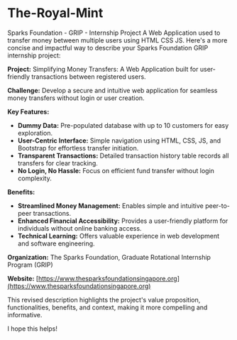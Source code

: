 # The-Royal-Mint
Sparks Foundation - GRIP - Internship Project  A Web Application used to transfer money between multiple users using HTML CSS JS.
Here's a more concise and impactful way to describe your Sparks Foundation GRIP internship project:

**Project:** Simplifying Money Transfers: A Web Application built for user-friendly transactions between registered users.

**Challenge:** Develop a secure and intuitive web application for seamless money transfers without login or user creation.

**Key Features:**

* **Dummy Data:** Pre-populated database with up to 10 customers for easy exploration.
* **User-Centric Interface:** Simple navigation using HTML, CSS, JS, and Bootstrap for effortless transfer initiation.
* **Transparent Transactions:** Detailed transaction history table records all transfers for clear tracking.
* **No Login, No Hassle:** Focus on efficient fund transfer without login complexity.

**Benefits:**

* **Streamlined Money Management:** Enables simple and intuitive peer-to-peer transactions.
* **Enhanced Financial Accessibility:** Provides a user-friendly platform for individuals without online banking access.
* **Technical Learning:** Offers valuable experience in web development and software engineering.

**Organization:** The Sparks Foundation, Graduate Rotational Internship Program (GRIP)

**Website:** [https://www.thesparksfoundationsingapore.org](https://www.thesparksfoundationsingapore.org)

This revised description highlights the project's value proposition, functionalities, benefits, and context, making it more compelling and informative. 

I hope this helps!


